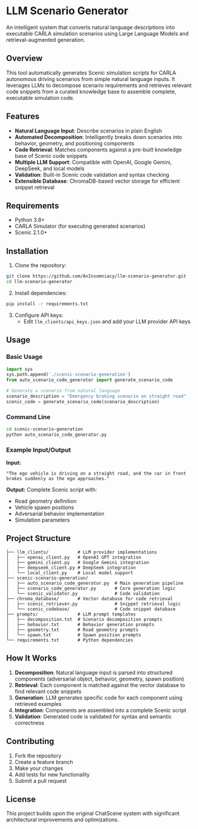 # LLM Scenario Generator

An intelligent system that converts natural language descriptions into executable CARLA simulation scenarios using Large Language Models and retrieval-augmented generation.

## Overview

This tool automatically generates Scenic simulation scripts for CARLA autonomous driving scenarios from simple natural language inputs. It leverages LLMs to decompose scenario requirements and retrieves relevant code snippets from a curated knowledge base to assemble complete, executable simulation code.

## Features

- **Natural Language Input**: Describe scenarios in plain English
- **Automated Decomposition**: Intelligently breaks down scenarios into behavior, geometry, and positioning components
- **Code Retrieval**: Matches components against a pre-built knowledge base of Scenic code snippets
- **Multiple LLM Support**: Compatible with OpenAI, Google Gemini, DeepSeek, and local models
- **Validation**: Built-in Scenic code validation and syntax checking
- **Extensible Database**: ChromaDB-based vector storage for efficient snippet retrieval

## Requirements

- Python 3.8+
- CARLA Simulator (for executing generated scenarios)
- Scenic 2.1.0+

## Installation

1. Clone the repository:
```bash
git clone https://github.com/AnInsomniacy/llm-scenario-generator.git
cd llm-scenario-generator
```

2. Install dependencies:
```bash
pip install -r requirements.txt
```

3. Configure API keys:
   - Edit `llm_clients/api_keys.json` and add your LLM provider API keys

## Usage

### Basic Usage

```python
import sys
sys.path.append('./scenic-scenario-generation')
from auto_scenario_code_generator import generate_scenario_code

# Generate a scenario from natural language
scenario_description = "Emergency braking scenario on straight road"
scenic_code = generate_scenario_code(scenario_description)
```

### Command Line

```bash
cd scenic-scenario-generation
python auto_scenario_code_generator.py
```

### Example Input/Output

**Input:**
```
"The ego vehicle is driving on a straight road, and the car in front brakes suddenly as the ego approaches."
```

**Output:**
Complete Scenic script with:
- Road geometry definition
- Vehicle spawn positions
- Adversarial behavior implementation
- Simulation parameters

## Project Structure

```
├── llm_clients/           # LLM provider implementations
│   ├── openai_client.py   # OpenAI GPT integration
│   ├── gemini_client.py   # Google Gemini integration
│   ├── deepseek_client.py # DeepSeek integration
│   └── local_client.py    # Local model support
├── scenic-scenario-generation/
│   ├── auto_scenario_code_generator.py  # Main generation pipeline
│   ├── scenario_code_generator.py       # Core generation logic
│   └── scenic_validator.py              # Code validation
├── chroma_database/       # Vector database for code retrieval
│   ├── scenic_retriever.py              # Snippet retrieval logic
│   └── scenic_codebase/                 # Code snippet database
├── prompts/               # LLM prompt templates
│   ├── decomposition.txt  # Scenario decomposition prompts
│   ├── behavior.txt       # Behavior generation prompts
│   ├── geometry.txt       # Road geometry prompts
│   └── spawn.txt          # Spawn position prompts
└── requirements.txt       # Python dependencies
```

## How It Works

1. **Decomposition**: Natural language input is parsed into structured components (adversarial object, behavior, geometry, spawn position)
2. **Retrieval**: Each component is matched against the vector database to find relevant code snippets
3. **Generation**: LLM generates specific code for each component using retrieved examples
4. **Integration**: Components are assembled into a complete Scenic script
5. **Validation**: Generated code is validated for syntax and semantic correctness

## Contributing

1. Fork the repository
2. Create a feature branch
3. Make your changes
4. Add tests for new functionality
5. Submit a pull request

## License

This project builds upon the original ChatScene system with significant architectural improvements and optimizations.